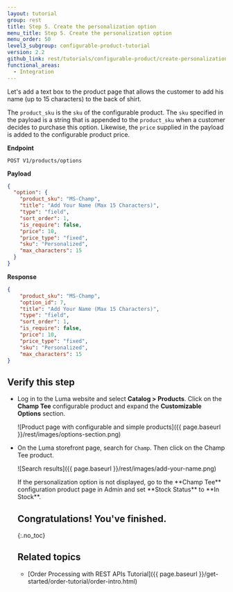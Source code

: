 ```yaml
---
layout: tutorial
group: rest
title: Step 5. Create the personalization option
menu_title: Step 5. Create the personalization option
menu_order: 50
level3_subgroup: configurable-product-tutorial
version: 2.2
github_link: rest/tutorials/configurable-product/create-personalization-option.md
functional_areas:
  - Integration
---
```


Let's add a text box to the product page that allows the customer to add his name (up to 15 characters) to the back of shirt.

The `product_sku` is the `sku` of the configurable product. The `sku` specified in the payload is a string that is appended to the `product_sku` when a customer decides to purchase this option. Likewise, the `price` supplied in the payload is added to the configurable product price.

**Endpoint**

`POST V1/products/options`

**Payload**
``` json
{
  "option": {
    "product_sku": "MS-Champ",
    "title": "Add Your Name (Max 15 Characters)",
    "type": "field",
    "sort_order": 1,
    "is_require": false,
    "price": 10,
    "price_type": "fixed",
    "sku": "Personalized",
    "max_characters": 15
  }
}

```

**Response**

``` json
{
    "product_sku": "MS-Champ",
    "option_id": 7,
    "title": "Add Your Name (Max 15 Characters)",
    "type": "field",
    "sort_order": 1,
    "is_require": false,
    "price": 10,
    "price_type": "fixed",
    "sku": "Personalized",
    "max_characters": 15
}
```

## Verify this step

* Log in to the Luma website and select **Catalog > Products**. Click on the **Champ Tee** configurable product and expand the **Customizable Options** section.

  ![Product page with configurable and simple products]({{ page.baseurl }}/rest/images/options-section.png)

* On the Luma storefront page, search for `Champ`. Then click on the Champ Tee product.

  ![Search results]({{ page.baseurl }}/rest/images/add-your-name.png)

  <div class="bs-callout bs-callout-info" id="info" markdown="1">
  If the personalization option is not displayed, go to the **Champ Tee** configuration product page in Admin and set  **Stock Status** to **In Stock**.
  </div>

  ## Congratulations! You've finished.
  {:.no_toc}

  ## Related topics

  * [Order Processing with REST APIs Tutorial]({{ page.baseurl }}/get-started/order-tutorial/order-intro.html)
